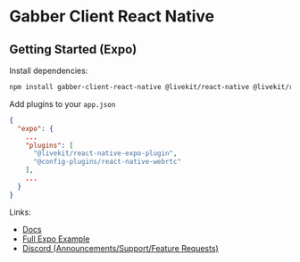 # Gabber Client React Native

## Getting Started (Expo)


Install dependencies:

```bash
npm install gabber-client-react-native @livekit/react-native @livekit/react-native-expo-plugin @livekit/react-native-webrtc @config-plugins/react-native-webrtc
```

Add plugins to your `app.json`

```json
{
  "expo": {
    ...
    "plugins": [
      "@livekit/react-native-expo-plugin",
      "@config-plugins/react-native-webrtc"
    ],
    ...
  }
}
```

Links:
- [Docs](https://docs.gabber.dev)
- [Full Expo Example](https://github.com/gabber-dev/example-react-native-expo)
- [Discord (Announcements/Support/Feature Requests)](https://discord.gg/kHuuscKA)
